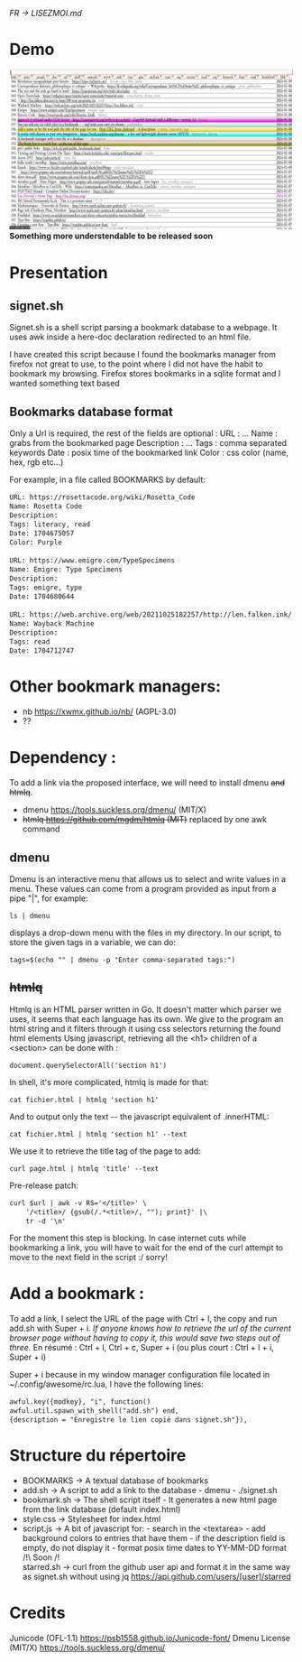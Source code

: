 *FR → LISEZMOI.md*
# Demo
![a browsable bookmark manager](demo.png)
**Something more understendable to be released soon**

# Presentation
## signet.sh
Signet.sh is a shell script parsing a bookmark database to a webpage.
It uses awk inside a here-doc declaration redirected to an html file.

I have created this script because I found the bookmarks manager from
firefox not great to use, to the point where I did not have the habit to
bookmark my browsing. Firefox stores bookmarks in a sqlite format and I
wanted something text based

## Bookmarks database format
Only a Url is required, the rest of the fields are optional :
URL : ...
Name : grabs </title> from the bookmarked page
Description : ...
Tags : comma separated keywords
Date :  posix time of the bookmarked link
Color : css color (name, hex, rgb etc...)

For example, in a file called BOOKMARKS by default:
```
URL: https://rosettacode.org/wiki/Rosetta_Code
Name: Rosetta Code
Description: 
Tags: literacy, read
Date: 1704675057
Color: Purple

URL: https://www.emigre.com/TypeSpecimens
Name: Emigre: Type Specimens
Description: 
Tags: emigre, type
Date: 1704680644

URL: https://web.archive.org/web/20211025182257/http://len.falken.ink/
Name: Wayback Machine
Description: 
Tags: read
Date: 1704712747
```


# Other bookmark managers:
- nb https://xwmx.github.io/nb/ (AGPL-3.0)
- ??


# Dependency :
To add a link via the proposed interface, we will need
to install dmenu ~~and htmlq~~.
* dmenu https://tools.suckless.org/dmenu/ (MIT/X)
* ~~htmlq https://github.com/mgdm/htmlq (MIT)~~ replaced by one
awk command
## dmenu
Dmenu is an interactive menu that allows us to select and write
values in a menu. These values can come from a program
provided as input from a pipe "|", for example:
```
ls | dmenu
```
displays a drop-down menu with the files in my directory. 
In our script, to store the given tags in a variable, we can do:
```
tags=$(echo "" | dmenu -p "Enter comma-separated tags:")
```
## ~~htmlq~~
Htmlq is an HTML parser written in Go. It doesn't matter which parser we
uses, it seems that each language has its own.
We give to the program an html string and it filters through it using css
selectors returning the found html elements
Using javascript, retrieving all the \<h1> children of a \<section> can
be done with :
```
document.querySelectorAll('section h1')
```
In shell, it's more complicated, htmlq is made for that:
```
cat fichier.html | htmlq 'section h1'
```
And to output only the text -- the javascript equivalent of .innerHTML:
```
cat fichier.html | htmlq 'section h1' --text
```
We use it to retrieve the title tag of the page to add:
```
curl page.html | htmlq 'title' --text
```
Pre-release patch:
```
curl $url | awk -v RS='</title>' \
    '/<title>/ {gsub(/.*<title>/, ""); print}' |\
    tr -d '\n'
```

For the moment this step is blocking. In case internet cuts while
bookmarking a link, you will have to wait for the end of the curl
attempt to move to the next field in the script :/ sorry!

# Add a bookmark : 

To add a link, I select the URL of the page with Ctrl + l, the copy and
run add.sh with Super + i. _If anyone knows how to retrieve the url of
the current browser page without having to copy it, this would save two
steps out of three._
En résumé : Ctrl + l, Ctrl + c, Super + i
(ou plus court : Ctrl + l + i, Super + i)

Super + i because in my window manager configuration file located in
~/.config/awesome/rc.lua, I have the following lines:
```
awful.key({modkey}, "i", function()
awful.util.spawn_with_shell("add.sh") end, 
{description = "Enregistre le lien copié dans signet.sh"}),
```

# Structure du répertoire

* BOOKMARKS   → A textual database of bookmarks
* add.sh      → A script to add a link to the database
                - dmenu
                - ./signet.sh
* bookmark.sh → The shell script itself
                - It generates a new html page from the link database
                  (default index.html)
* style.css   → Stylesheet for index.html
* script.js   → A bit of javascript for:
                - search in the \<textarea>
                - add background colors to entries that have them
                - if the description field is empty, do not
                display it
                - format posix time dates to YY-MM-DD format
/!\ Soon /!\
starred.sh  → curl from the github user api and format it in the same
way as signet.sh without using jq
https://api.github.com/users/[user]/starred

# Credits 
Junicode (OFL-1.1)
https://psb1558.github.io/Junicode-font/
Dmenu License (MIT/X) 
https://tools.suckless.org/dmenu/

